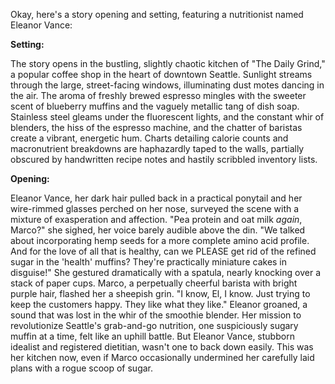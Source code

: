Okay, here's a story opening and setting, featuring a nutritionist named Eleanor Vance:

**Setting:**

The story opens in the bustling, slightly chaotic kitchen of "The Daily Grind," a popular coffee shop in the heart of downtown Seattle. Sunlight streams through the large, street-facing windows, illuminating dust motes dancing in the air. The aroma of freshly brewed espresso mingles with the sweeter scent of blueberry muffins and the vaguely metallic tang of dish soap. Stainless steel gleams under the fluorescent lights, and the constant whir of blenders, the hiss of the espresso machine, and the chatter of baristas create a vibrant, energetic hum. Charts detailing calorie counts and macronutrient breakdowns are haphazardly taped to the walls, partially obscured by handwritten recipe notes and hastily scribbled inventory lists.

**Opening:**

Eleanor Vance, her dark hair pulled back in a practical ponytail and her wire-rimmed glasses perched on her nose, surveyed the scene with a mixture of exasperation and affection. "Pea protein and oat milk *again*, Marco?" she sighed, her voice barely audible above the din. "We talked about incorporating hemp seeds for a more complete amino acid profile. And for the love of all that is healthy, can we PLEASE get rid of the refined sugar in the 'health' muffins? They're practically miniature cakes in disguise!" She gestured dramatically with a spatula, nearly knocking over a stack of paper cups. Marco, a perpetually cheerful barista with bright purple hair, flashed her a sheepish grin. "I know, El, I know. Just trying to keep the customers happy. They like what they like." Eleanor groaned, a sound that was lost in the whir of the smoothie blender. Her mission to revolutionize Seattle's grab-and-go nutrition, one suspiciously sugary muffin at a time, felt like an uphill battle. But Eleanor Vance, stubborn idealist and registered dietitian, wasn't one to back down easily. This was her kitchen now, even if Marco occasionally undermined her carefully laid plans with a rogue scoop of sugar.
